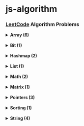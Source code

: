 # js-algorithm

### [LeetCode](https://leetcode.com/problemset/all/) Algorithm Problems


<details>
  <summary> <strong> Array (6) </strong> </summary>

> - [x] 27. [Remove Element](https://github.com/celine-yoon/js-algorithm/blob/main/2023/July/27.md)
> - [x] 88. [Merge Sorted Array](https://github.com/celine-yoon/js-algorithm/blob/main/2023/July/88.md)
> - [x] 121. [Best Time to Buy and Sell Stock](https://github.com/celine-yoon/js-algorithm/blob/main/2023/May/121.md)
> - [x] 724. [Find Pivot Index](https://github.com/celine-yoon/js-algorithm/blob/main/2023/March/724.md)
> - [x] 1480. [Running Sum of 1d Array](https://github.com/celine-yoon/js-algorithm/blob/main/2023/Feb/1480.md)
> - [x] 1672. [Richest Customer Wealth](https://github.com/celine-yoon/js-algorithm/blob/main/2023/Feb/1672.md)

</details>

<br/>

<details>
  <summary> <strong> Bit (1) </strong> </summary>

> - [x] 1342. [Number of Steps to Reduce a Number to Zero](https://github.com/celine-yoon/js-algorithm/blob/main/2023/Feb/1342.md)

</details>

<br/>

<details>
  <summary> <strong> Hashmap (2) </strong> </summary>
  
> - [x] 205. [Isomorphic Strings](https://github.com/celine-yoon/js-algorithm/blob/main/2023/March/205.md)  
> - [x] 383. [Ransom Note](https://github.com/celine-yoon/js-algorithm/blob/main/2023/March/383.md)

</details>

<br/>

<details>
  <summary> <strong> List (1) </strong> </summary>
  
> - [x] 876. [Middle of the Linked List](https://github.com/celine-yoon/js-algorithm/blob/main/2023/March/876.md)

</details>

<br/>

<details>
  <summary> <strong> Math (2) </strong> </summary>
  
> - [x] 412. [Fizz Buzz](https://github.com/celine-yoon/js-algorithm/blob/main/2023/Feb/412.md)
> - [x] 1342. [Number of Steps to Reduce a Number to Zero](https://github.com/celine-yoon/js-algorithm/blob/main/2023/Feb/1342.md)

</details>

<br/>

<details>
  <summary> <strong> Matrix (1) </strong> </summary>
  
> - [x] 1672. [Richest Customer Wealth](https://github.com/celine-yoon/js-algorithm/blob/main/2023/Feb/1672.md)

</details>

<br/>

<details>
  <summary> <strong> Pointers (3) </strong> </summary>

> - [x] 27. [Remove Element](https://github.com/celine-yoon/js-algorithm/blob/main/2023/July/27.md)
> - [x] 141. [Linked List Cycle](https://github.com/celine-yoon/js-algorithm/blob/main/2023/May/141.md)
> - [x] 392. [Is Subsequence](https://github.com/celine-yoon/js-algorithm/blob/main/2023/March/392.md)
> - [x] 876. [Middle of the Linked List](https://github.com/celine-yoon/js-algorithm/blob/main/2023/March/876.md)

</details>

<br/>

<details>
  <summary> <strong> Sorting (1) </strong> </summary>

> - [x] 27. [Remove Element](https://github.com/celine-yoon/js-algorithm/blob/main/2023/July/27.md)
> - [x] 88. [Merge Sorted Array](https://github.com/celine-yoon/js-algorithm/blob/main/2023/July/88.md)

</details>

<br/>

<details>
  <summary> <strong> String (4) </strong> </summary>
  
> - [x] 205. [Isomorphic Strings](https://github.com/celine-yoon/js-algorithm/blob/main/2023/March/205.md)
> - [x] 392. [Is Subsequence](https://github.com/celine-yoon/js-algorithm/blob/main/2023/March/392.md)
> - [x] 383. [Ransom Note](https://github.com/celine-yoon/js-algorithm/blob/main/2023/March/383.md)
> - [x] 412. [Fizz Buzz](https://github.com/celine-yoon/js-algorithm/blob/main/2023/Feb/412.md)

</details>


